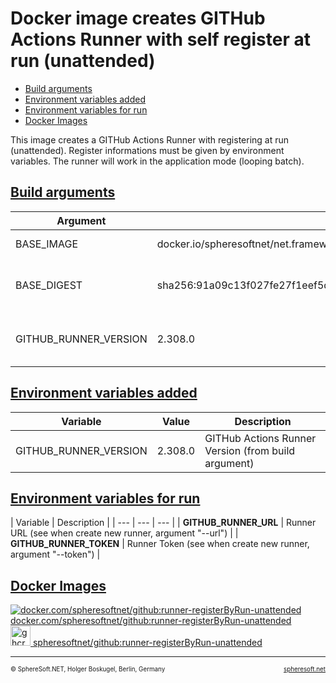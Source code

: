 # Docker image creates GITHub Actions Runner with self register at run (unattended)

- [Build arguments](#build-arguments)
- [Environment variables added](#environment-variables-added)
- [Environment variables for run](#environment-variables-for-run)
- [Docker Images](#docker-images)

This image creates a GITHub Actions Runner with registering at run (unattended).
Register informations must be given by environment variables. The runner
will work in the application mode (looping batch).



## [Build arguments](#)

| Argument | Default | Description |
| --- | --- | --- |
| BASE_IMAGE | docker.io/spheresoftnet/net.framework.sdk:4.8-T4-GIT-7Z-2019 | Base image (FROM) |
| BASE_DIGEST | sha256:91a09c13f027fe27f1eef5df2348ed6c996a0823ab5008daa76c5abde85ea32a | Base digest (for documentation only) |
| GITHUB_RUNNER_VERSION | 2.308.0 | GITHub Actions Runner Version |



## [Environment variables added](#)

| Variable | Value | Description |
| --- | --- | --- |
| GITHUB_RUNNER_VERSION | 2.308.0 | GITHub Actions Runner Version (from build argument) |



## [Environment variables for run](#)

| Variable | Description |
| --- | --- | --- |
| **GITHUB_RUNNER_URL** | Runner URL (see when create new runner, argument "--url") |
| **GITHUB_RUNNER_TOKEN** | Runner Token (see when create new runner, argument "--token") |



## [Docker Images](#)

[![docker.com/spheresoftnet/github:runner-registerByRun-unattended](https://www.docker.com/wp-content/uploads/2023/04/cropped-Docker-favicon-32x32.png) docker.com/spheresoftnet/github:runner-registerByRun-unattended](https://hub.docker.com/layers/spheresoftnet/github/runner-registerByRun/images/sha256-29b1e1e6fe1e64d23f58bf8d4fdfbb67570f37ad2fa2eb989a870b74f25b79dd)  
[<img src="https://github.com/fluidicon.png" alt="ghcr.io/spheresoftnet/github:runner-registerByRun-unattended" height="32"/> spheresoftnet/github:runner-registerByRun-unattended](https://github.com/SphereSoftNET/Docker/pkgs/container/github/119116954?tag=runner-registerByRun-unattended)



<!-- FOOTER -->
<hr style="height: 1px" />
<span style="font-size: 0.7em">© SphereSoft.NET, Holger Boskugel, Berlin, Germany</span>
<a href="http://spheresoft.net" style="font-size: 0.7em; float: right">spheresoft.net</a>
